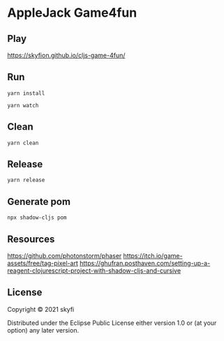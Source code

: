 # AppleJack Game4fun

## Play

https://skyfion.github.io/cljs-game-4fun/


## Run

``` shell
yarn install

yarn watch
```

## Clean

``` shell
yarn clean
```

## Release

``` shell
yarn release
```

## Generate pom
``` shell
npx shadow-cljs pom
```

## Resources

https://github.com/photonstorm/phaser
https://itch.io/game-assets/free/tag-pixel-art
https://ghufran.posthaven.com/setting-up-a-reagent-clojurescript-project-with-shadow-cljs-and-cursive

## License

Copyright © 2021 skyfi

Distributed under the Eclipse Public License either version 1.0 or (at
your option) any later version.
